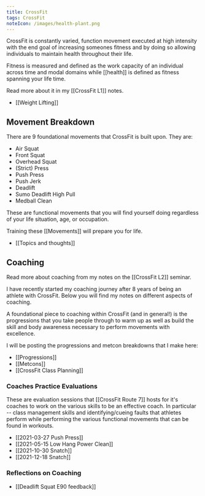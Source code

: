 ```yaml
---
title: CrossFit
tags: CrossFit
noteIcon: /images/health-plant.png
---
```


CrossFit is constantly varied, function movement executed at high intensity with the end goal of increasing someones fitness and by doing so allowing individuals to maintain health throughout their life.

Fitness is measured and defined as the work capacity of an individual across time and modal domains while [[health]] is defined as fitness spanning your life time.


Read more about it in my [[CrossFit L1]] notes.

- [[Weight Lifting]]

## Movement Breakdown
There are 9 foundational movements that CrossFit is built upon. They are:
- Air Squat
- Front Squat
- Overhead Squat
- (Strict) Press
- Push Press
- Push Jerk
- Deadlift
- Sumo Deadlift High Pull
- Medball Clean

These are functional movements that you will find yourself doing regardless of your life situation, age, or occupation.

Training these [[Movements]] will prepare you for life.

- [[Topics and thoughts]]

## Coaching

Read more about coaching from my notes on the [[CrossFit L2]] seminar.

I have recently started my coaching journey after 8 years of being an athlete with CrossFit. Below you will find my notes on different aspects of coaching.

A foundational piece to coaching within CrossFit (and in general!) is the progressions that you take people through to warm up as well as build the skill and body awareness necessary to perform movements with excellence.

I will be posting the progressions and metcon breakdowns that I make here:

- [[Progressions]]
- [[Metcons]]
- [[CrossFit Class Planning]]
### Coaches Practice Evaluations

These are evaluation sessions that [[CrossFit Route 7]] hosts for it's coaches to work on the various skills to be an effective coach. In particular -- class management skills and identifying/cueing faults that athletes perform while performing the various functional movements that can be found in workouts.

- [[2021-03-27 Push Press]]
- [[2021-05-15 Low Hang Power Clean]]
- [[2021-10-30 Snatch]]
- [[2021-12-18 Snatch]]

### Reflections on Coaching

- [[Deadlift Squat E90 feedback]]

